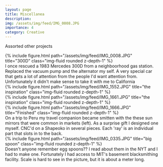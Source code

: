 ```yaml
---
layout: page
title: Miscellanea
description: 
img: /assets/img/feed/IMG_0008.JPG
importance: 4
category: Creative
---
```


Assorted other projects

<div class="row">
    <div class="col-sm mt-3 mt-md-0">
        {% include figure.html path="/assets/img/feed/IMG_0008.JPG" title="300D" class="img-fluid rounded z-depth-1" %}
    </div>
</div>
<div class="caption">
    I once rescued a 1983 Mercedes 300D from a neighboorhood gas station. Replaced the vacuum pump and the alternator my self. A very special car that gets a lot of attention from the people I'd want attention from. Unfortunately it didn't make sense to take it with me to California
</div>


<div class="row">
    <div class="col-sm mt-3 mt-md-0">
        {% include figure.html path="/assets/img/feed/IMG_1552.JPG" title="the inspiration" class="img-fluid rounded z-depth-1" %}
    </div>
    <div class="col-sm mt-3 mt-md-0">
        {% include figure.html path="/assets/img/feed/IMG_1661.JPG" title="the inspiration" class="img-fluid rounded z-depth-1" %}
    </div>
    <div class="col-sm mt-3 mt-md-0">
        {% include figure.html path="/assets/img/feed/IMG_1666.JPG" title="Finished" class="img-fluid rounded z-depth-1" %}
    </div>
</div>
<div class="caption">
    On a trip to Peru my travel companion became smitten with the these sun mirrors that were common in markets (left). As a surprise gift I designed one myself. CNC'd on a Shapeoko in several pieces. Each 'ray' is an individual part that slots in to the back.
</div>

<div class="row">
    <div class="col-sm mt-3 mt-md-0">
        {% include figure.html path="/assets/img/feed/IMG_0335.JPG" title="big spoon" class="img-fluid rounded z-depth-1" %}
    </div>
</div>
<div class="caption">
    Doesn't anyone remember egg spoons?? I read about them in the NYT and I had to make one. Fortunately I had access to MIT's basement blacksmithing facility. Scale is hard to see in the picture, but it is about a meter long.
</div>
